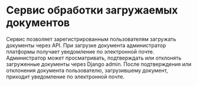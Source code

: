 # Сервис обработки загружаемых документов  
Сервис позволяет зарегистрированным пользователям загружать документы через API. 
При загрузке документа администратор платформы получает уведомление по электронной почте.
Администратор может просматривать, подтверждать или отклонять загруженные документы через Django admin. 
После подтверждения или отклонения документа пользователю, загрузившему документ, приходит уведомление по электронной почте. 

